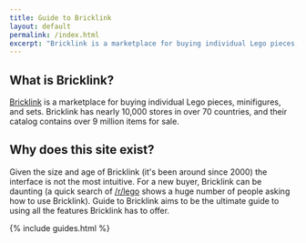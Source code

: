 ```yaml
---
title: Guide to Bricklink
layout: default
permalink: /index.html
excerpt: "Bricklink is a marketplace for buying individual Lego pieces, minifigures, and sets."
---
```


## What is Bricklink?

[Bricklink](http://bricklink.com) is a marketplace for buying individual Lego pieces, minifigures, and sets. Bricklink has nearly 10,000 stores in over 70 countries, and their catalog contains over 9 million items for sale.

## Why does this site exist?

Given the size and age of Bricklink (it's been around since 2000) the interface is not the most intuitive. For a new buyer, Bricklink can be daunting (a quick search of [/r/lego](https://www.reddit.com/r/lego) shows a huge number of people asking how to use Bricklink). Guide to Bricklink aims to be the ultimate guide to using all the features Bricklink has to offer.

{% include guides.html %}

